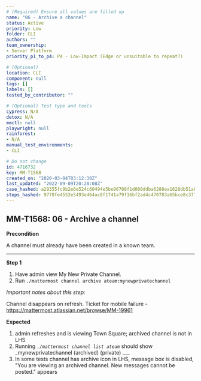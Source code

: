 ```yaml
---
# (Required) Ensure all values are filled up
name: "06 - Archive a channel"
status: Active
priority: Low
folder: CLI
authors: ""
team_ownership:
- Server Platform
priority_p1_to_p4: P4 - Low-Impact (Edge or unsuitable to repeat?)

# (Optional)
location: CLI
component: null
tags: []
labels: []
tested_by_contributor: ""

# (Optional) Test type and tools
cypress: N/A
detox: N/A
mmctl: null
playwright: null
rainforest:
- N/A
manual_test_environments:
- CLI

# Do not change
id: 4716732
key: MM-T1568
created_on: "2020-03-04T03:12:30Z"
last_updated: "2022-09-09T20:28:08Z"
case_hashed: a29355fc9b2e6e524c60494e5be96708f1d080ddba6288ea1628db51a86f759872e9354eed3aab3d28c070cd59564e30
steps_hashed: 9778fe4552e5493e464ac8f1741a79f16bf2ad4c470783a65bce8c377e35516e294b9bb07cd3fbb569afcde8cd24db9b
---
```


<!-- (Auto-generated) Based on frontmatter's "key" and "name" -->

## MM-T1568: 06 - Archive a channel

**Precondition**

A channel must already have been created in a known team.

---

**Step 1**

1. Have admin view My New Private Channel.
2. Run `./mattermost channel archive ateam:mynewprivatechannel`

_Important notes about this step:_

Channel disappears on refresh. Ticket for mobile failure - <https://mattermost.atlassian.net/browse/MM-19961>

**Expected**

1. admin refreshes and is viewing Town Square; archived channel is not in LHS
2. Running _`./mattermost channel list ateam`_ should show \_mynewprivatechannel (archived) (private) \_\_\_
3. In some tests channel has archive icon in LHS, message box is disabled, "You are viewing an archived channel. New messages cannot be posted." appears
